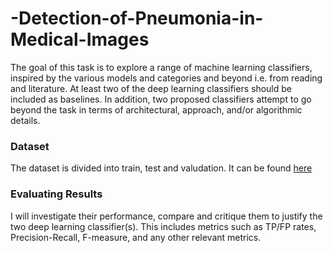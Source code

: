 # -Detection-of-Pneumonia-in-Medical-Images
The goal of this task is to explore a range of machine learning classifiers, inspired by the various models and categories and beyond i.e. from reading and literature. At least two of the deep learning classifiers should be included as baselines. In addition, two proposed classifiers attempt to go beyond the task in terms of architectural, approach, and/or algorithmic details. 

### Dataset
The dataset is divided into train, test and valudation. It can be found [here](https://drive.google.com/drive/folders/1wxB8BC5JRoX-BBXmXRxFxzPiOM2Af-xN)

### Evaluating Results
I will investigate their performance, compare and critique them to justify the two deep learning classifier(s). This includes metrics such as TP/FP rates, Precision-Recall, F-measure, and any other relevant metrics.
